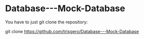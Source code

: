 # Database---Mock-Database

You have to just git clone the repository:

git clone https://github.com/trisgero/Database---Mock-Database
